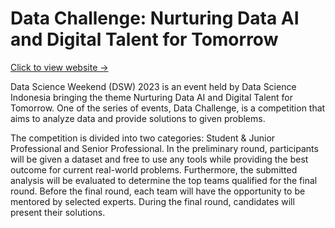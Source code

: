 # Data Challenge: Nurturing Data AI and Digital Talent for Tomorrow

[Click to view website →](https://datascience.or.id/dsw/datachallenge)

Data Science Weekend (DSW) 2023 is an event held by Data Science Indonesia bringing the theme Nurturing Data AI and Digital Talent for Tomorrow. One of the series of events, Data Challenge, is a competition that aims to analyze data and provide solutions to given problems.

The competition is divided into two categories: Student & Junior Professional and Senior Professional. In the preliminary round, participants will be given a dataset and free to use any tools while providing the best outcome for current real-world problems. Furthermore, the submitted analysis will be evaluated to determine the top teams qualified for the final round. Before the final round, each team will have the opportunity to be mentored by selected experts. During the final round, candidates will present their solutions.

## 
